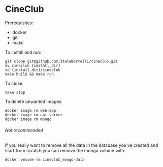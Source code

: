 # CineClub

Prerequisites:

- docker
- git
- make

To install and run:

```
git clone git@github.com:ItaloBorrelli/cineclub.git
mv cineclub {install_dir}
cd {install_dir}/cineclub
make build && make run
```

To close:

```
make stop
```

To delete unwanted images:

```
docker image rm web-app
docker image rm api-server
docker image rm mongo
```

###### Not recommended

If you really want to remove all the data in the database you've created and start from scratch you can remove the mongo volume with:

```
docker volume rm cineclub_mongo-data
```
